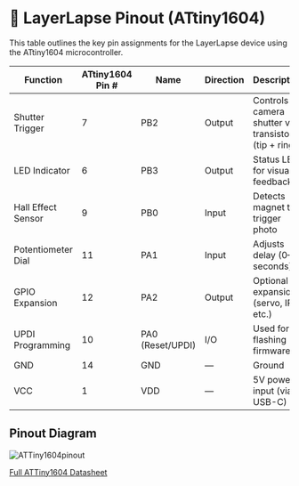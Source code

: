 # 📌 LayerLapse Pinout (ATtiny1604)

This table outlines the key pin assignments for the LayerLapse device using the ATtiny1604 microcontroller.

| Function              | ATtiny1604 Pin # | Name | Direction | Description                             |
|----------------------|------------------|------|-----------|-----------------------------------------|
| Shutter Trigger      | 7                | PB2  | Output    | Controls camera shutter via transistor (tip + ring) |
| LED Indicator        | 6                | PB3  | Output    | Status LED for visual feedback          |
| Hall Effect Sensor   | 9                | PB0  | Input     | Detects magnet to trigger photo         |
| Potentiometer Dial   | 11                | PA1  | Input     | Adjusts delay (0–5 seconds)             |
| GPIO Expansion       | 12                | PA2  | Output    | Optional expansion (servo, IR, etc.)    |
| UPDI Programming     | 10               | PA0 (Reset/UPDI)  | I/O       | Used for flashing firmware              |
| GND                  | 14                | GND  | —         | Ground                                   |
| VCC                  | 1                | VDD  | —         | 5V power input (via USB-C)              |

## Pinout Diagram

![ATTiny1604pinout](https://github.com/user-attachments/assets/44c14b94-aa45-4a28-9825-55f1770bce04)

[Full ATTiny1604 Datasheet](https://ww1.microchip.com/downloads/en/DeviceDoc/ATtiny804-06-07-1604-06-07-DataSheet-DS40002312A.pdf)
